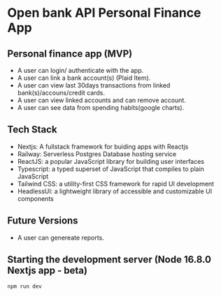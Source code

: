 # Open bank API Personal Finance App

## Personal finance app (MVP)

- A user can login/ authenticate with the app.
- A user can link a bank account(s) (Plaid Item).
- A user can view last 30days transactions from linked bank(s)/accouns/credit cards.
- A user can view linked accounts and can remove account.
- A user can see data from spending habits(google charts).

## Tech Stack

- Nextjs: A fullstack framework for buiding apps with Reactjs
- Railway: Serverless Postgres Database hosting service
- ReactJS: a popular JavaScript library for building user interfaces
- Typescript: a typed superset of JavaScript that compiles to plain JavaScript
- Tailwind CSS: a utility-first CSS framework for rapid UI development
- HeadlessUI: a lightweight library of accessible and customizable UI components

## Future Versions

- A user can genereate reports.

## Starting the development server (Node 16.8.0 Nextjs app - beta)

```
npm run dev
```

```


```
